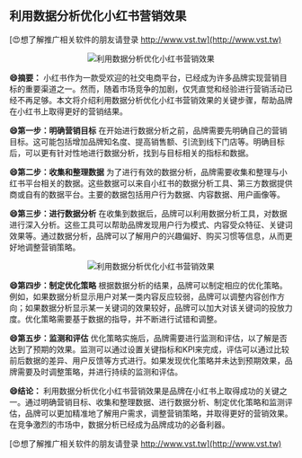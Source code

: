 ## **利用数据分析优化小红书营销效果**

[😍想了解推广相关软件的朋友请登录 http://www.vst.tw](http://www.vst.tw)

 <center><img src="https://vst.tw/MP4/tuiguang/png/2.png" alt="利用数据分析优化小红书营销效果"></center>

**😄摘要：**
小红书作为一款受欢迎的社交电商平台，已经成为许多品牌实现营销目标的重要渠道之一。然而，随着市场竞争的加剧，仅凭直觉和经验进行营销活动已经不再足够。本文将介绍利用数据分析优化小红书营销效果的关键步骤，帮助品牌在小红书上取得更好的营销结果。

**😄第一步：明确营销目标**
在开始进行数据分析之前，品牌需要先明确自己的营销目标。这可能包括增加品牌知名度、提高销售额、引流到线下门店等。明确目标后，可以更有针对性地进行数据分析，找到与目标相关的指标和数据。

**😄第二步：收集和整理数据**
为了进行有效的数据分析，品牌需要收集和整理与小红书平台相关的数据。这些数据可以来自小红书的数据分析工具、第三方数据提供商或自有的数据平台。主要的数据包括用户行为数据、内容数据、用户画像等。

**😄第三步：进行数据分析**
在收集到数据后，品牌可以利用数据分析工具，对数据进行深入分析。这些工具可以帮助品牌发现用户行为模式、内容受众特征、关键词效果等。通过数据分析，品牌可以了解用户的兴趣偏好、购买习惯等信息，从而更好地调整营销策略。

 <center><img src="https://vst.tw/MP4/tuiguang/png/3.png" alt="利用数据分析优化小红书营销效果"></center>

**😄第四步：制定优化策略**
根据数据分析的结果，品牌可以制定相应的优化策略。例如，如果数据分析显示用户对某一类内容反应较弱，品牌可以调整内容创作方向；如果数据分析显示某一关键词的效果较好，品牌可以加大对该关键词的投放力度。优化策略需要基于数据的指导，并不断进行试错和调整。

**😄第五步：监测和评估**
优化策略实施后，品牌需要进行监测和评估，以了解是否达到了预期的效果。监测可以通过设置关键指标和KPI来完成，评估可以通过比较前后数据的差异、用户反馈等方式进行。如果发现优化策略并未达到预期效果，品牌需要及时调整策略，并进行持续的监测和评估。

**😄结论：**
利用数据分析优化小红书营销效果是品牌在小红书上取得成功的关键之一。通过明确营销目标、收集和整理数据、进行数据分析、制定优化策略和监测评估，品牌可以更加精准地了解用户需求，调整营销策略，并取得更好的营销效果。在竞争激烈的市场中，数据分析已经成为品牌成功的必备利器。

[😍想了解推广相关软件的朋友请登录 http://www.vst.tw](http://www.vst.tw)



